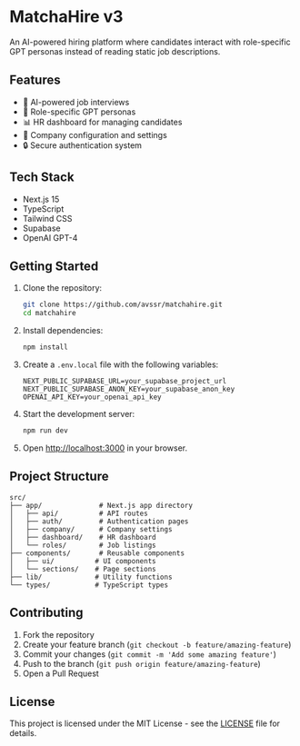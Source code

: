 # MatchaHire v3

An AI-powered hiring platform where candidates interact with role-specific GPT personas instead of reading static job descriptions.

## Features

- 🤖 AI-powered job interviews
- 🎯 Role-specific GPT personas
- 📊 HR dashboard for managing candidates
- 🏢 Company configuration and settings
- 🔒 Secure authentication system

## Tech Stack

- Next.js 15
- TypeScript
- Tailwind CSS
- Supabase
- OpenAI GPT-4

## Getting Started

1. Clone the repository:
   ```bash
   git clone https://github.com/avssr/matchahire.git
   cd matchahire
   ```

2. Install dependencies:
   ```bash
   npm install
   ```

3. Create a `.env.local` file with the following variables:
   ```
   NEXT_PUBLIC_SUPABASE_URL=your_supabase_project_url
   NEXT_PUBLIC_SUPABASE_ANON_KEY=your_supabase_anon_key
   OPENAI_API_KEY=your_openai_api_key
   ```

4. Start the development server:
   ```bash
   npm run dev
   ```

5. Open [http://localhost:3000](http://localhost:3000) in your browser.

## Project Structure

```
src/
├── app/              # Next.js app directory
│   ├── api/          # API routes
│   ├── auth/         # Authentication pages
│   ├── company/      # Company settings
│   ├── dashboard/    # HR dashboard
│   └── roles/        # Job listings
├── components/       # Reusable components
│   ├── ui/          # UI components
│   └── sections/    # Page sections
├── lib/             # Utility functions
└── types/           # TypeScript types
```

## Contributing

1. Fork the repository
2. Create your feature branch (`git checkout -b feature/amazing-feature`)
3. Commit your changes (`git commit -m 'Add some amazing feature'`)
4. Push to the branch (`git push origin feature/amazing-feature`)
5. Open a Pull Request

## License

This project is licensed under the MIT License - see the [LICENSE](LICENSE) file for details.
